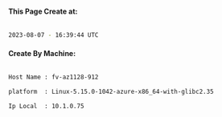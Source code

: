 
   
#### This Page Create at:

```bash

2023-08-07 - 16:39:44 UTC

```

#### Create By Machine:

```bash

Host Name : fv-az1128-912

platform  : Linux-5.15.0-1042-azure-x86_64-with-glibc2.35

Ip Local  : 10.1.0.75

```

